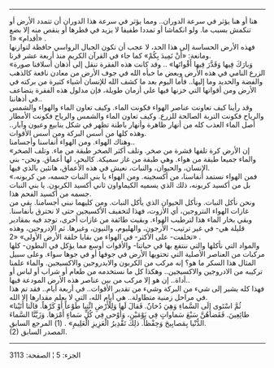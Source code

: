 ------------------------------------------------------------------------

هنا أو هنا يؤثر في سرعة الدوران.. ومما يؤثر في سرعة هذا الدوران أن تتمدد
الأرض أو تنكمش بسبب ما. ولو انكماشا أو تمددا طفيفا لا يزيد في قطرها أو
ينقص منه إلا بضع أقدام» «1» .  
فهذه الأرض الحساسة إلى هذا الحد، لا عجب أن تكون الجبال الرواسي حافظة
لتوازنها ومانعة: «أَنْ تَمِيدَ بِكُمْ» كما جاء في القرآن الكريم منذ أربعة عشر
قرنا.  
«وَبارَكَ فِيها وَقَدَّرَ فِيها أَقْواتَها» .. وقد كانت هذه الفقرة تنقل إلى أذهان
أسلافنا صورة الزرع النامي في هذه الأرض وبعض ما خبأه الله في جوف الأرض من
معادن نافعة كالذهب والفضة والحديد وما إليها.. فأما اليوم بعد ما كشف الله
للإنسان أشياء كثيرة من بركته في الأرض ومن أقواتها التي خزنها فيها على
أزمان طويلة، فإن مدلول هذه الفقرة يتضاعف في أذهاننا..  
وقد رأينا كيف تعاونت عناصر الهواء فكونت الماء. وكيف تعاون الماء والهواء
والشمس والرياح فكونت التربة الصالحة للزرع. وكيف تعاون الماء والشمس
والرياح فكونت الأمطار أصل الماء العذب كله من أنهار ظاهرة وأنهار باطنة
تظهر في شكل ينابيع وعيون وآبار.. وهذه كلها من أسس البركة ومن أسس
الأقوات.  
وهناك الهواء. ومن الهواء أنفاسنا وأجسامنا..  
«إن الأرض كرة تلفها قشرة من صخر. وتلف أكثر الصخر طبقة من ماء. وتلف الصخر
والماء جميعا طبقة من هواء. وهي طبقة من غاز سميكة. كالبحر، لها أعماق.
ونحن- بني الإنسان، والحيوان، والنبات، نعيش في هذه الأعماق، هانئين بالذي
فيها.  
«فمن الهواء نستمد أنفاسنا، من أكسجينه. ومن الهواء يا بني النبات جسمه، من
كربونه، بل من أكسيد كربونه، ذلك الذي يسميه الكيماواون ثاني أكسيد
الكربون. يا بني النبات جسمه من أكسيد الفحم هذا.  
ونحن نأكل النبات. ونأكل الحيوان الذي يأكل النبات. ومن كليهما نبني
أجسامنا. بقي من غازات الهواء النتروجين، أي الأزوت، فهذا لتخفيف الأكسيجين
حتى لا نحترق بأنفاسنا. وبقي بخار الماء هذا لترطيب الهواء. وبقيت طائفة من
غازات أخرى، توجد فيه بمقادير قليلة هي- في غير ترتيب- الأرجون، والهليوم،
والنيون، وغيرها. ثم الإدروجين، وهذه تخلفت- على الأكثر- في الهواء من
بقايا خلقة الأرض الأولى» «2» .  
والمواد التي نأكلها والتي ننتفع بها في حياتنا- والأقوات أوسع مما يؤكل في
البطون- كلها مركبات من العناصر الأصلية التي تحتويها الأرض في جوفها أو في
جوها سواء. وعلى سبيل المثال هذا السكر ما هو؟ إنه مركب من الكربون
والايدروجين والاكسيجين. والماء علمنا تركيبه من الادروجين والاكسيجين..
وهكذا كل ما نستخدمه من طعام أو شراب أو لباس أو أداة.. إن هو إلا مركب من
بين عناصر هذه الأرض المودعة فيها..  
فهذا كله يشير إلى شيء من البركة وشيء من تقدير الأقوات.. في أربعة أيام..
فقد تم هذا في مراحل زمنية متطاولة.. هي أيام الله، التي لا يعلم مقدارها
إلا الله.  
«ثُمَّ اسْتَوى إِلَى السَّماءِ وَهِيَ دُخانٌ. فَقالَ لَها وَلِلْأَرْضِ ائْتِيا طَوْعاً أَوْ كَرْهاً. قالَتا
أَتَيْنا طائِعِينَ. فَقَضاهُنَّ سَبْعَ سَماواتٍ فِي يَوْمَيْنِ، وَأَوْحى فِي كُلِّ سَماءٍ أَمْرَها. وَزَيَّنَّا
السَّماءَ الدُّنْيا بِمَصابِيحَ وَحِفْظاً. ذلِكَ تَقْدِيرُ الْعَزِيزِ الْعَلِيمِ» . (1) المرجع
السابق.  
(2) المصدر السابق.

------------------------------------------------------------------------

الجزء: 5 ¦ الصفحة: 3113
